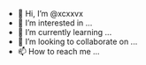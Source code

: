 - 👋 Hi, I’m @xcxxvx
- 👀 I’m interested in ...
- 🌱 I’m currently learning ...
- 💞️ I’m looking to collaborate on ...
- 📫 How to reach me ...

<!---
xcxxvx/xcxxvx is a ✨ special ✨ repository because its `README.md` (this file) appears on your GitHub profile.
You can click the Preview link to take a look at your changes.
--->
